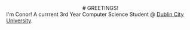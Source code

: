 <div align="center">
# GREETINGS!
</div>
I'm Conor! A currrent 3rd Year Computer Science Student @ <a href="https://dcu.ie">Dublin City University</a>.

